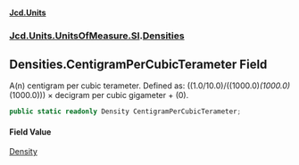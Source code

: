 #### [Jcd.Units](index.md 'index')
### [Jcd.Units.UnitsOfMeasure.SI](Jcd.Units.UnitsOfMeasure.SI.md 'Jcd.Units.UnitsOfMeasure.SI').[Densities](Densities.md 'Jcd.Units.UnitsOfMeasure.SI.Densities')

## Densities.CentigramPerCubicTerameter Field

A(n) centigram per cubic terameter. Defined as: ((1.0/10.0)/((1000.0)*(1000.0)*(1000.0))) × decigram per cubic gigameter + (0).

```csharp
public static readonly Density CentigramPerCubicTerameter;
```

#### Field Value
[Density](Density.md 'Jcd.Units.UnitTypes.Density')